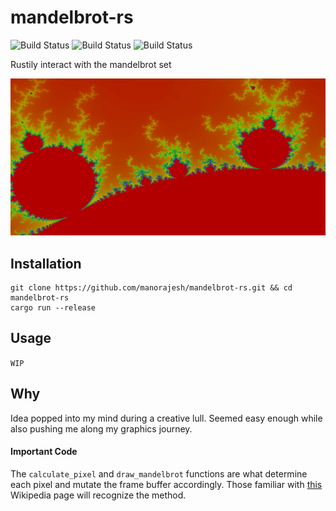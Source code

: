 # mandelbrot-rs
![Build Status](https://github.com/manorajesh/mandelbrot-rs/actions/workflows/MacOS.yml/badge.svg)
![Build Status](https://github.com/manorajesh/mandelbrot-rs/actions/workflows/Linux.yml/badge.svg)
![Build Status](https://github.com/manorajesh/mandelbrot-rs/actions/workflows/Windows.yml/badge.svg)

Rustily interact with the mandelbrot set

![Demo Picture](https://github.com/manorajesh/mandelbrot-rs/blob/master/images/demo1.png)

## Installation
```shell
git clone https://github.com/manorajesh/mandelbrot-rs.git && cd mandelbrot-rs
cargo run --release
```

## Usage
`WIP`

## Why
Idea popped into my mind during a creative lull. Seemed easy enough while also pushing me along my graphics journey.

#### Important Code
The `calculate_pixel` and `draw_mandelbrot` functions are what determine each pixel and mutate the frame buffer accordingly.
Those familiar with [this](https://en.wikipedia.org/wiki/Plotting_algorithms_for_the_Mandelbrot_set) Wikipedia page will recognize the method.
